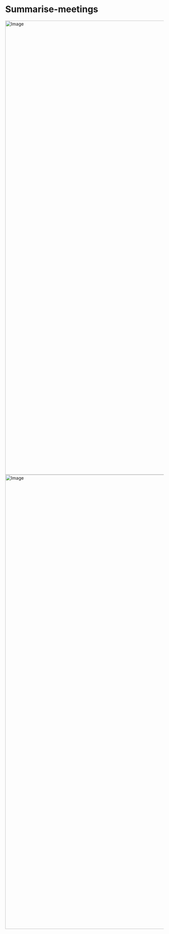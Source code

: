 # Summarise-meetings

<img width="1439" alt="Image" src="https://github.com/user-attachments/assets/48e9eeca-e41f-426e-bff3-2a47a961dfff" />

<img width="1440" alt="Image" src="https://github.com/user-attachments/assets/18682d9d-7c09-4b9e-9bc3-44e4979be405" />
